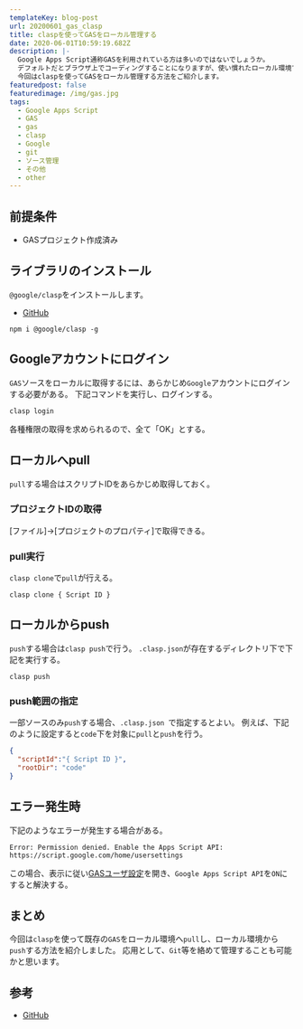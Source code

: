 ```yaml
---
templateKey: blog-post
url: 20200601_gas_clasp
title: claspを使ってGASをローカル管理する
date: 2020-06-01T10:59:19.682Z
description: |-
  Google Apps Script通称GASを利用されている方は多いのではないでしょうか。
  デフォルトだとブラウザ上でコーディングすることになりますが、使い慣れたローカル環境でコーディングをしたくなるのがエンジニアの性というもの。
  今回はclaspを使ってGASをローカル管理する方法をご紹介します。
featuredpost: false
featuredimage: /img/gas.jpg
tags:
  - Google Apps Script
  - GAS
  - gas
  - clasp
  - Google
  - git
  - ソース管理
  - その他
  - other
---
```

## 前提条件

* GASプロジェクト作成済み

## ライブラリのインストール

`@google/clasp`をインストールします。

* [GitHub](https://github.com/google/clasp)

```shell
npm i @google/clasp -g
```

## Googleアカウントにログイン

`GAS`ソースをローカルに取得するには、あらかじめ`Google`アカウントにログインする必要がある。
下記コマンドを実行し、ログインする。

```shell
clasp login
```

各種権限の取得を求められるので、全て「OK」とする。

## ローカルへpull

`pull`する場合はスクリプトIDをあらかじめ取得しておく。

### プロジェクトIDの取得

\[ファイル]→\[プロジェクトのプロパティ]で取得できる。

### pull実行
`clasp clone`で`pull`が行える。

```shell
clasp clone { Script ID }
```

## ローカルからpush
`push`する場合は`clasp push`で行う。
`.clasp.json`が存在するディレクトリ下で下記を実行する。

```shell
clasp push
```

### push範囲の指定
一部ソースのみ`push`する場合、`.clasp.json `で指定するとよい。
例えば、下記のように設定すると`code`下を対象に`pull`と`push`を行う。

```json:title=.clasp.json
{
  "scriptId":"{ Script ID }",
  "rootDir": "code"
}
```

## エラー発生時
下記のようなエラーが発生する場合がある。

```
Error: Permission denied. Enable the Apps Script API:
https://script.google.com/home/usersettings
```

この場合、表示に従い[GASユーザ設定](https://script.google.com/home/usersettings)を開き、`Google Apps Script API`を`ON`にすると解決する。

## まとめ
今回は`clasp`を使って既存の`GAS`をローカル環境へ`pull`し、ローカル環境から`push`する方法を紹介しました。
応用として、`Git`等を絡めて管理することも可能かと思います。

## 参考
- [GitHub](https://github.com/google/clasp)